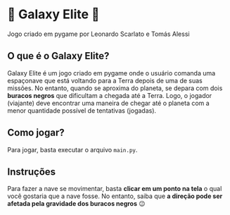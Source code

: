 # 🌌 Galaxy Elite 🌌
Jogo criado em pygame por Leonardo Scarlato e Tomás Alessi

## O que é o Galaxy Elite?
Galaxy Elite é um jogo criado em pygame onde o usuário comanda uma espaçonave que está voltando para a Terra depois de uma de suas missões. No entanto, quando se aproxima do planeta, se depara com dois **buracos negros** que dificultam a chegada até a Terra. Logo, o jogador (viajante) deve encontrar uma maneira de chegar até o planeta com a menor quantidade possível de tentativas (jogadas).

## Como jogar?
Para jogar, basta executar o arquivo `main.py`.

## Instruções
Para fazer a nave se movimentar, basta **clicar em um ponto na tela** o qual você gostaria que a nave fosse. No entanto, saiba que **a direção pode ser afetada pela gravidade dos buracos negros** 😉
